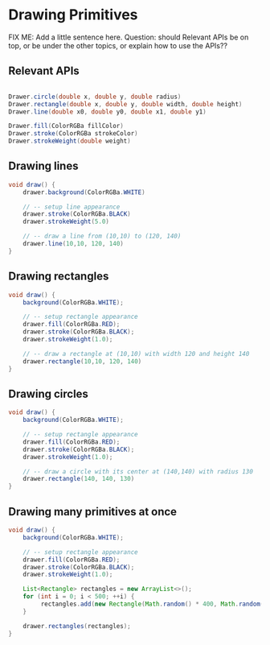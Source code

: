 # Drawing Primitives #

FIX ME: Add a little sentence here. Question: should Relevant APIs be on top, or be under the other topics, or explain how to use the APIs?? 

## Relevant APIs ##

```java

Drawer.circle(double x, double y, double radius)
Drawer.rectangle(double x, double y, double width, double height)
Drawer.line(double x0, double y0, double x1, double y1)

Drawer.fill(ColorRGBa fillColor)
Drawer.stroke(ColorRGBa strokeColor)
Drawer.strokeWeight(double weight)

```

## Drawing lines ##

```java
void draw() {
    drawer.background(ColorRGBa.WHITE)

    // -- setup line appearance
    drawer.stroke(ColorRGBa.BLACK)
    drawer.strokeWeight(5.0)

    // -- draw a line from (10,10) to (120, 140)
    drawer.line(10,10, 120, 140)
}
```

## Drawing rectangles ##

```java
void draw() {
    background(ColorRGBa.WHITE);

    // -- setup rectangle appearance
    drawer.fill(ColorRGBa.RED);
    drawer.stroke(ColorRGBa.BLACK);
    drawer.strokeWeight(1.0);

    // -- draw a rectangle at (10,10) with width 120 and height 140
    drawer.rectangle(10,10, 120, 140)
}
```

## Drawing circles ##

```java
void draw() {
    background(ColorRGBa.WHITE);

    // -- setup rectangle appearance
    drawer.fill(ColorRGBa.RED);
    drawer.stroke(ColorRGBa.BLACK);
    drawer.strokeWeight(1.0);

    // -- draw a circle with its center at (140,140) with radius 130
    drawer.rectangle(140, 140, 130)
}
```

## Drawing many primitives at once ##

```java
void draw() {
    background(ColorRGBa.WHITE);

    // -- setup rectangle appearance
    drawer.fill(ColorRGBa.RED);
    drawer.stroke(ColorRGBa.BLACK);
    drawer.strokeWeight(1.0);

    List<Rectangle> rectangles = new ArrayList<>();
    for (int i = 0; i < 500; ++i) {
         rectangles.add(new Rectangle(Math.random() * 400, Math.random() * 400, Math.random() * 400, Math.random() * 400);
    }

    drawer.rectangles(rectangles);
}
```
